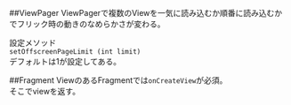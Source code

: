 ##ViewPager
ViewPagerで複数のViewを一気に読み込むか順番に読み込むかでフリック時の動きのなめらかさが変わる。

設定メソッド  
`setOffscreenPageLimit (int limit)`  
デフォルトは1が設定してある。

##Fragment
ViewのあるFragmentでは`onCreateView`が必須。  
そこでviewを返す。
